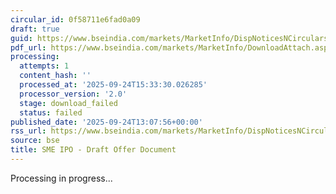```yaml
---
circular_id: 0f58711e6fad0a09
draft: true
guid: https://www.bseindia.com/markets/MarketInfo/DispNoticesNCirculars.aspx?Noticeid={BFCC382D-EAD1-4A8E-B203-B762B340DB2B}&noticeno=20250924-43&dt=09/24/2025&icount=43&totcount=60&flag=0
pdf_url: https://www.bseindia.com/markets/MarketInfo/DownloadAttach.aspx?id=20250924-43&attachedId=
processing:
  attempts: 1
  content_hash: ''
  processed_at: '2025-09-24T15:33:30.026285'
  processor_version: '2.0'
  stage: download_failed
  status: failed
published_date: '2025-09-24T13:07:56+00:00'
rss_url: https://www.bseindia.com/markets/MarketInfo/DispNoticesNCirculars.aspx?Noticeid={BFCC382D-EAD1-4A8E-B203-B762B340DB2B}&noticeno=20250924-43&dt=09/24/2025&icount=43&totcount=60&flag=0
source: bse
title: SME IPO - Draft Offer Document
---
```


Processing in progress...